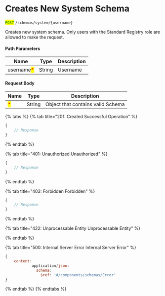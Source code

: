 # Creates New System Schema

<mark style="color:green;">`POST`</mark> `/schemas/system/{username}`

Creates new system schema. Only users with the Standard Registry role are allowed to make the request.

#### Path Parameters

| Name                                       | Type   | Description |
| ------------------------------------------ | ------ | ----------- |
| username<mark style="color:red;">\*</mark> | String | Username    |

#### Request Body

| Name                               | Type   | Description                       |
| ---------------------------------- | ------ | --------------------------------- |
| <mark style="color:red;">\*</mark> | String | Object that contains valid Schema |

{% tabs %}
{% tab title="201: Created Successful Operation" %}
```javascript
{
    // Response
}
```
{% endtab %}

{% tab title="401: Unauthorized Unauthorized" %}
```javascript
{
    // Response
}
```
{% endtab %}

{% tab title="403: Forbidden Forbidden" %}
```javascript
{
    // Response
}
```
{% endtab %}

{% tab title="422: Unprocessable Entity Unprocessable Entity" %}

{% endtab %}

{% tab title="500: Internal Server Error Internal Server Error" %}
```javascript
{
    content:
            application/json:
              schema:
                $ref: '#/components/schemas/Error'
}
```
{% endtab %}
{% endtabs %}
